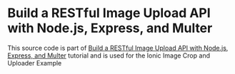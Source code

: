 # Build a RESTful Image Upload API with Node.js, Express, and Multer

This source code is part of [Build a RESTful Image Upload API with Node.js, Express, and Multer](https://www.djamware.com/post/5c98220080aca754f7a9d1f0/build-a-restful-image-upload-api-with-nodejs-express-and-multer) tutorial and is used for the Ionic Image Crop and Uploader Example
